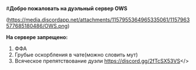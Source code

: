 #**Добро пожаловать на дуэльный сервер OWS**

(https://media.discordapp.net/attachments/1157955364965335061/1157963577685180486/OWS.png)
       
  **На сервере запрещено:**
1. ФФА
2. Грубые оскорбления в чате(можно словить мут)
3. Всяческое препятствование дуэли
<a id="Ссылка на дискорд">https://discord.gg/2fTcSX53VS</>
